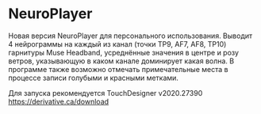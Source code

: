 # NeuroPlayer

Новая версия NeuroPlayer для персонального использования. Выводит 4 нейрограммы на каждый из канал (точки TP9, AF7, AF8, TP10) гарнитуры Muse Headband, усреднённые значения в центре и розу ветров, указывающую в каком канале доминирует какая волна. В программе также возможно отмечать примечательные места в процессе записи голубыми и красными метками.

Для запуска рекомендуется TouchDesigner v2020.27390 https://derivative.ca/download
